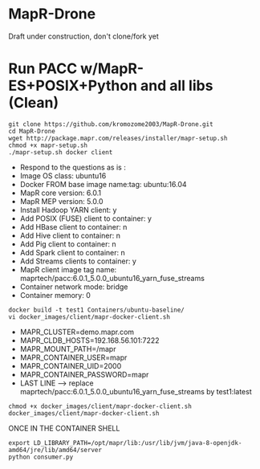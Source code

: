 # MapR-Drone
Draft under construction, don't clone/fork yet

# Run PACC w/MapR-ES+POSIX+Python and all libs (Clean)
```
git clone https://github.com/kromozome2003/MapR-Drone.git
cd MapR-Drone
wget http://package.mapr.com/releases/installer/mapr-setup.sh
chmod +x mapr-setup.sh
./mapr-setup.sh docker client
```
* Respond to the questions as is :
* Image OS class: ubuntu16
* Docker FROM base image name:tag: ubuntu:16.04
* MapR core version: 6.0.1
* MapR MEP version: 5.0.0
* Install Hadoop YARN client: y
* Add POSIX (FUSE) client to container: y
* Add HBase client to container: n
* Add Hive client to container: n
* Add Pig client to container: n
* Add Spark client to container: n
* Add Streams clients to container: y
* MapR client image tag name:  maprtech/pacc:6.0.1_5.0.0_ubuntu16_yarn_fuse_streams
* Container network mode:  bridge
* Container memory: 0
```
docker build -t test1 Containers/ubuntu-baseline/
vi docker_images/client/mapr-docker-client.sh
```
* MAPR_CLUSTER=demo.mapr.com
* MAPR_CLDB_HOSTS=192.168.56.101:7222
* MAPR_MOUNT_PATH=/mapr
* MAPR_CONTAINER_USER=mapr
* MAPR_CONTAINER_UID=2000
* MAPR_CONTAINER_PASSWORD=mapr
* LAST LINE —> replace  maprtech/pacc:6.0.1_5.0.0_ubuntu16_yarn_fuse_streams by  test1:latest
```
chmod +x docker_images/client/mapr-docker-client.sh
docker_images/client/mapr-docker-client.sh
```
ONCE IN THE CONTAINER SHELL
```
export LD_LIBRARY_PATH=/opt/mapr/lib:/usr/lib/jvm/java-8-openjdk-amd64/jre/lib/amd64/server
python consumer.py
```
    
